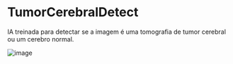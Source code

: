 # TumorCerebralDetect
IA treinada para detectar se a imagem é uma tomografia de tumor cerebral ou um cerebro normal.

![image](https://github.com/diwalker/TumorCerebralDetect/assets/13918844/01545559-91ce-4290-9412-db4e97a0d5f9)
